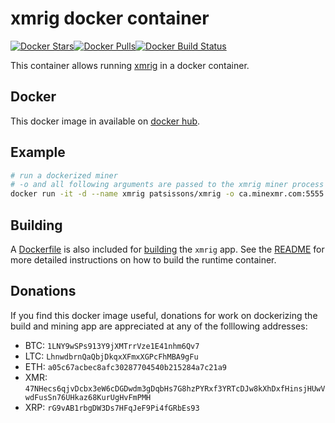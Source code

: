 # xmrig docker container

[![Docker Stars](https://img.shields.io/docker/stars/patsissons/xmrig.svg)](https://hub.docker.com/r/patsissons/xmrig/)[![Docker Pulls](https://img.shields.io/docker/pulls/patsissons/xmrig.svg)](https://hub.docker.com/r/patsissons/xmrig/)[![Docker Build Status](https://img.shields.io/docker/build/patsissons/xmrig.svg)](https://hub.docker.com/r/patsissons/xmrig/)

This container allows running [xmrig](https://github.com/xmrig/xmrig) in a docker container.

## Docker

This docker image in available on [docker hub](https://hub.docker.com/r/patsissons/xmrig/).

## Example

```bash
# run a dockerized miner
# -o and all following arguments are passed to the xmrig miner process
docker run -it -d --name xmrig patsissons/xmrig -o ca.minexmr.com:5555 --donate-level 1 -u 47NHecs6qjvDcbx3eW6cDGDwdm3gDqbHs7G8hzPYRxf3YRTcDJw8kXhDxfHinsjHUwVwdFusSn76UHkaz68KurUgHvFmPMH.github -p x
```

## Building

A [Dockerfile](https://github.com/patsissons/xmrig-docker/blob/master/build/Dockerfile) is also included for [building](https://github.com/patsissons/xmrig-docker/tree/master/build) the `xmrig` app. See the [README](https://github.com/patsissons/xmrig-docker/tree/master/build/README.md) for more detailed instructions on how to build the runtime container.

## Donations

If you find this docker image useful, donations for work on dockerizing the build and mining app are appreciated at any of the folllowing addresses:

* BTC: `1LNY9wSPs913Y9jXMTrrVze1E41nhm6Qv7`
* LTC: `LhnwdbrnQaQbjDkqxXFmxXGPcFhMBA9gFu`
* ETH: `a05c67acbec8afc30287704540b215284a7c21a9`
* XMR: `47NHecs6qjvDcbx3eW6cDGDwdm3gDqbHs7G8hzPYRxf3YRTcDJw8kXhDxfHinsjHUwVwdFusSn76UHkaz68KurUgHvFmPMH`
* XRP: `rG9vAB1rbgDW3Ds7HFqJeF9Pi4fGRbEs93`

